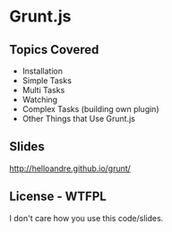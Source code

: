 Grunt.js
====

Topics Covered
--------------

 * Installation
 * Simple Tasks
 * Multi Tasks
 * Watching
 * Complex Tasks (building own plugin)
 * Other Things that Use Grunt.js

Slides
------

http://helloandre.github.io/grunt/

License - WTFPL
---------------

I don't care how you use this code/slides.